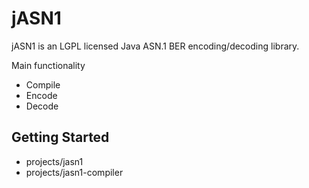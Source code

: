# jASN1
jASN1 is an LGPL licensed Java ASN.1 BER encoding/decoding library.

Main functionality
* Compile 
* Encode
* Decode 

## Getting Started
* projects/jasn1
* projects/jasn1-compiler
